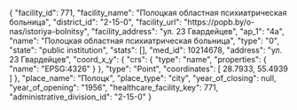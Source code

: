 {
    "facility_id": 771,
    "facility_name": "Полоцкая областная психиатрическая больница",
    "district_id": "2-15-0",
    "facility_url": "https:\/\/popb.by\/o-nas\/istoriya-bolnitsy",
    "facility_address": "ул. 23 Гвардейцев",
    "ap_1": "4а",
    "name": "Полоцкая областная психиатрическая больница",
    "type": "0",
    "state": "public institution",
    "stats": [],
    "med_id": 10214678,
    "address": "ул. 23 Гвардейцев",
    "coord_x_y": {
        "crs": {
            "type": "name",
            "properties": {
                "name": "EPSG:4326"
            }
        },
        "type": "Point",
        "coordinates": [
            28.7933,
            55.4939
        ]
    },
    "place_name": "Полоцк",
    "place_type": "city",
    "year_of_closing": null,
    "year_of_opening": "1956",
    "healthcare_facility_key": 771,
    "administrative_division_id": "2-15-0"
}